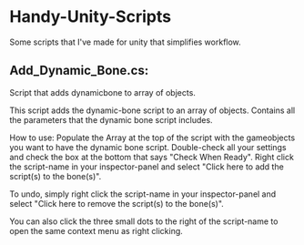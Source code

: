 # Handy-Unity-Scripts
Some scripts that I've made for unity that simplifies workflow.

## Add_Dynamic_Bone.cs:
Script that adds dynamicbone to array of objects.

This script adds the dynamic-bone script to an array of objects. Contains all the parameters that the dynamic bone script includes.

How to use: 
Populate the Array at the top of the script with the gameobjects you want to have the dynamic bone script.
Double-check all your settings and check the box at the bottom that says "Check When Ready".
Right click the script-name in your inspector-panel and select "Click here to add the script(s) to the bone(s)".

To undo, simply right click the script-name in your inspector-panel and select "Click here to remove the script(s) to the bone(s)".

You can also click the three small dots to the right of the script-name to open the same context menu as right clicking.
